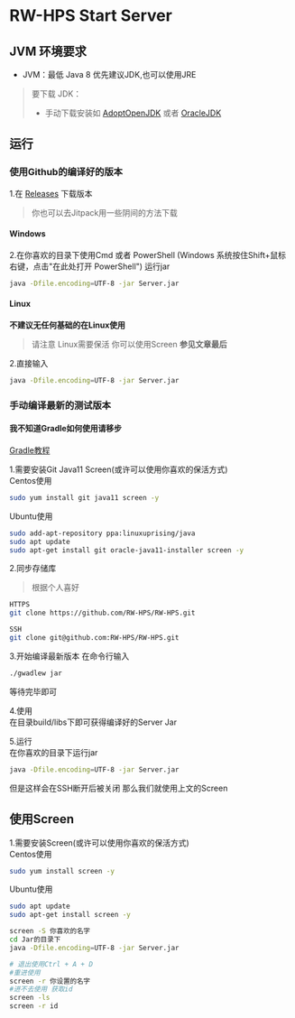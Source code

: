 # RW-HPS Start Server
## JVM 环境要求
- JVM：最低 Java 8 优先建议JDK,也可以使用JRE

> 要下载 JDK：
> - 手动下载安装如 [AdoptOpenJDK](https://adoptopenjdk.net/) 或者 [OracleJDK](https://www.oracle.com/java/technologies/javase-downloads.html) 

## 运行
### 使用Github的编译好的版本
1.在 [Releases](https://github.com/RW-HPS/RW-HPS/releases) 下载版本
> 你也可以去Jitpack用一些阴间的方法下载

#### Windows
2.在你喜欢的目录下使用Cmd 或者 PowerShell (Windows 系统按住Shift+鼠标右键，点击"在此处打开 PowerShell") 运行jar
```bash
java -Dfile.encoding=UTF-8 -jar Server.jar
```

#### Linux 
**不建议无任何基础的在Linux使用**
> 请注意 Linux需要保活  你可以使用Screen **参见文章最后**  

2.直接输入
```bash
java -Dfile.encoding=UTF-8 -jar Server.jar
```

### 手动编译最新的测试版本
#### 我不知道Gradle如何使用请移步
[Gradle教程](Gradle.md)  

1.需要安装Git Java11 Screen(或许可以使用你喜欢的保活方式)      
Centos使用  
```bash  
sudo yum install git java11 screen -y
```
Ubuntu使用  
```bash  
sudo add-apt-repository ppa:linuxuprising/java
sudo apt update
sudo apt-get install git oracle-java11-installer screen -y  
```
2.同步存储库
>根据个人喜好  
```bash
HTTPS  
git clone https://github.com/RW-HPS/RW-HPS.git
``` 
```bash  
SSH
git clone git@github.com:RW-HPS/RW-HPS.git  
```
3.开始编译最新版本
在命令行输入
```bash
./gwadlew jar
```
等待完毕即可

4.使用  
在目录build/libs下即可获得编译好的Server Jar

5.运行  
在你喜欢的目录下运行jar
```bash
java -Dfile.encoding=UTF-8 -jar Server.jar
```
但是这样会在SSH断开后被关闭 那么我们就使用上文的Screen


## 使用Screen
1.需要安装Screen(或许可以使用你喜欢的保活方式)      
Centos使用
```bash  
sudo yum install screen -y
```
Ubuntu使用
```bash  
sudo apt update
sudo apt-get install screen -y  
```

```bash
screen -S 你喜欢的名字
cd Jar的目录下
java -Dfile.encoding=UTF-8 -jar Server.jar

# 退出使用Ctrl + A + D
#重进使用
screen -r 你设置的名字
#进不去使用 获取id
screen -ls
screen -r id
```